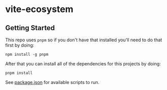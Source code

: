 # vite-ecosystem

## Getting Started

This repo uses `pnpm` so if you don't have that installed you'll need to
do that first by doing:

`npm install -g pnpm`

After that you can install all of the dependencies for this projects by
doing:

`pnpm install`

See [package.json](package.json) for available scripts to run.
